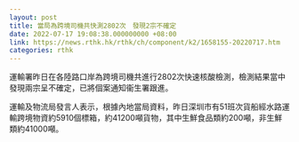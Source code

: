 ```yaml
---
layout: post
title: 當局為跨境司機共快測2802次　發現2宗不確定
date: 2022-07-17 19:08:38.000000000 +08:00
link: https://news.rthk.hk/rthk/ch/component/k2/1658155-20220717.htm
categories: rthk
---
```


運輸署昨日在各陸路口岸為跨境司機共進行2802次快速核酸檢測，檢測結果當中發現兩宗呈不確定，已將個案通知衞生署跟進。

運輸及物流局發言人表示，根據內地當局資料，昨日深圳市有51班次貨船經水路運輸跨境物資約5910個標箱，約41200噸貨物，其中生鮮食品類約200噸，非生鮮類約41000噸。
